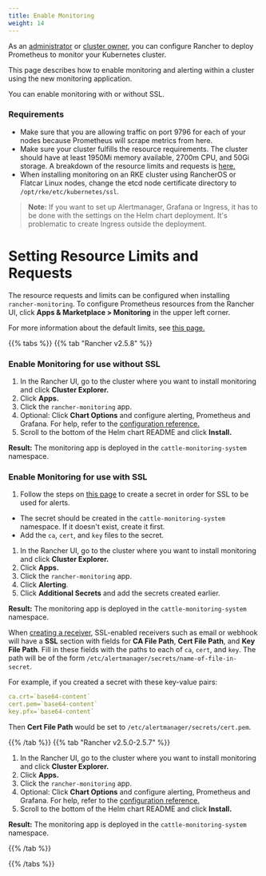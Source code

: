 ```yaml
---
title: Enable Monitoring
weight: 14
---
```


As an [administrator]({{<baseurl>}}/rancher/v2.5/en/admin-settings/rbac/global-permissions/) or [cluster owner]({{<baseurl>}}/rancher/v2.5/en/admin-settings/rbac/cluster-project-roles/#cluster-roles), you can configure Rancher to deploy Prometheus to monitor your Kubernetes cluster.

This page describes how to enable monitoring and alerting within a cluster using the new monitoring application.

You can enable monitoring with or without SSL.

### Requirements

- Make sure that you are allowing traffic on port 9796 for each of your nodes because Prometheus will scrape metrics from here.
- Make sure your cluster fulfills the resource requirements. The cluster should have at least 1950Mi memory available, 2700m CPU, and 50Gi storage. A breakdown of the resource limits and requests is [here.](./configuration/helm-chart-options/#setting-resource-limits-and-requests)
- When installing monitoring on an RKE cluster using RancherOS or Flatcar Linux nodes, change the etcd node certificate directory to `/opt/rke/etc/kubernetes/ssl`.

> **Note:** If you want to set up Alertmanager, Grafana or Ingress, it has to be done with the settings on the Helm chart deployment. It's problematic to create Ingress outside the deployment.

# Setting Resource Limits and Requests

The resource requests and limits can be configured when installing `rancher-monitoring`.  To configure Prometheus resources from the Rancher UI, click **Apps & Marketplace > Monitoring** in the upper left corner.

For more information about the default limits, see [this page.](./configuration/helm-chart-options/#setting-resource-limits-and-requests)

{{% tabs %}}
{{% tab "Rancher v2.5.8" %}}

### Enable Monitoring for use without SSL

1. In the Rancher UI, go to the cluster where you want to install monitoring and click **Cluster Explorer.**
1. Click **Apps.**
1. Click the `rancher-monitoring` app.
1. Optional: Click **Chart Options** and configure alerting, Prometheus and Grafana. For help, refer to the [configuration reference.](./configuration)
1. Scroll to the bottom of the Helm chart README and click **Install.**

**Result:** The monitoring app is deployed in the `cattle-monitoring-system` namespace.

### Enable Monitoring for use with SSL

1. Follow the steps on [this page]({{<baseurl>}}/rancher/v2.5/en/k8s-in-rancher/secrets/) to create a secret in order for SSL to be used for alerts.
 - The secret should be created in the `cattle-monitoring-system` namespace. If it doesn't exist, create it first.
 - Add the `ca`, `cert`, and `key` files to the secret.
1. In the Rancher UI, go to the cluster where you want to install monitoring and click **Cluster Explorer.**
1. Click **Apps.**
1. Click the `rancher-monitoring` app.
1. Click **Alerting**.
1. Click **Additional Secrets** and add the secrets created earlier.
 
**Result:** The monitoring app is deployed in the `cattle-monitoring-system` namespace.

When [creating a receiver,]({{<baseurl>}}/rancher/v2.5/en/monitoring-alerting/configuration/alertmanager/#creating-receivers-in-the-rancher-ui) SSL-enabled receivers such as email or webhook will have a **SSL** section with fields for **CA File Path**, **Cert File Path**, and **Key File Path**. Fill in these fields with the paths to each of `ca`, `cert`, and `key`. The path will be of the form `/etc/alertmanager/secrets/name-of-file-in-secret`.

For example, if you created a secret with these key-value pairs:

```yaml
ca.crt=`base64-content`
cert.pem=`base64-content`
key.pfx=`base64-content`
```

Then **Cert File Path** would be set to `/etc/alertmanager/secrets/cert.pem`.

{{% /tab %}}
{{% tab "Rancher v2.5.0-2.5.7" %}}

1. In the Rancher UI, go to the cluster where you want to install monitoring and click **Cluster Explorer.**
1. Click **Apps.**
1. Click the `rancher-monitoring` app.
1. Optional: Click **Chart Options** and configure alerting, Prometheus and Grafana. For help, refer to the [configuration reference.](./configuration)
1. Scroll to the bottom of the Helm chart README and click **Install.**

**Result:** The monitoring app is deployed in the `cattle-monitoring-system` namespace.

{{% /tab %}}

{{% /tabs %}}
